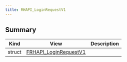 ```yaml
---
title: RHAPI_LoginRequestV1
---
```


## Summary
| Kind | View | Description |
|------|------|-------------|
|struct|[FRHAPI_LoginRequestV1](/unreal-plugins/all/structfrhapi__loginrequestv1/#structFRHAPI__LoginRequestV1)||
